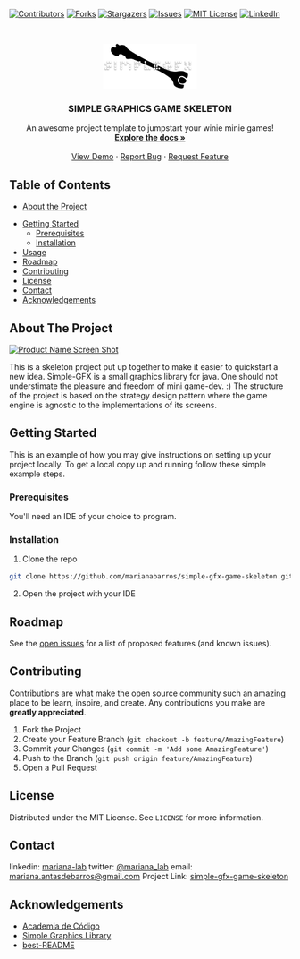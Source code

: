 <!-- PROJECT SHIELDS -->
<!--
*** I'm using markdown "reference style" links for readability.
*** Reference links are enclosed in brackets [ ] instead of parentheses ( ).
*** See the bottom of this document for the declaration of the reference variables
*** for contributors-url, forks-url, etc. This is an optional, concise syntax you may use.
*** https://www.markdownguide.org/basic-syntax/#reference-style-links
-->
[![Contributors][contributors-shield]][contributors-url]
[![Forks][forks-shield]][forks-url]
[![Stargazers][stars-shield]][stars-url]
[![Issues][issues-shield]][issues-url]
[![MIT License][license-shield]][license-url]
[![LinkedIn][linkedin-shield]][linkedin-url]



<!-- PROJECT LOGO -->
<br />
<p align="center">
  <a href="https://github.com/mariana-lab/simple-gfx-game-skeleton">
    <img src="images/logo.png" alt="Logo"  height="80">
  </a>

  <h3 align="center">SIMPLE GRAPHICS GAME SKELETON</h3>

  <p align="center">
    An awesome project template to jumpstart your winie minie games!
    <br />
    <a href="https://github.com/mariana-lab/simple-gfx-game-skeleton"><strong>Explore the docs »</strong></a>
    <br />
    <br />
    <a href="https://github.com/mariana-lab/simple-gfx-game-skeleton">View Demo</a>
    ·
    <a href="https://github.com/mariana-lab/simple-gfx-game-skeleton/issues">Report Bug</a>
    ·
    <a href="https://github.com/mariana-lab/simple-gfx-game-skeleton/issues">Request Feature</a>
  </p>
</p>



<!-- TABLE OF CONTENTS -->
## Table of Contents

* [About the Project](#about-the-project)
<!--  * [Built With](#built-with)-->
* [Getting Started](#getting-started)
  * [Prerequisites](#prerequisites)
  * [Installation](#installation)
* [Usage](#usage)
* [Roadmap](#roadmap)
* [Contributing](#contributing)
* [License](#license)
* [Contact](#contact)
* [Acknowledgements](#acknowledgements)



<!-- ABOUT THE PROJECT -->
## About The Project

[![Product Name Screen Shot][product-screenshot]](https://example.com)

This is a skeleton project put up together to make it easier to quickstart a new idea.
Simple-GFX is a small graphics library for java. One should not understimate the pleasure and freedom of mini game-dev. :)
The structure of the project is based on the strategy design pattern where the game engine is agnostic to the implementations of its screens.

<!-- ### Built With
***This section should list any major frameworks that you built your project using. Leave any add-ons/plugins for the ***acknowledgements section. Here are a few examples.
**** [Bootstrap](https://getbootstrap.com)
**** [JQuery](https://jquery.com)
**** [Laravel](https://laravel.com)-->



<!-- GETTING STARTED -->
## Getting Started

This is an example of how you may give instructions on setting up your project locally.
To get a local copy up and running follow these simple example steps.

### Prerequisites

You'll need an IDE of your choice to program.
<!--* npm
***```sh
***npm install npm@latest -g
***```-->

### Installation
1. Clone the repo
```sh
git clone https://github.com/marianabarros/simple-gfx-game-skeleton.git
```
2. Open the project with your IDE
<!--3. Install NPM packages
***```sh
npm install
***```
***4. Enter your API in `config.js`
***```JS
***const API_KEY = 'ENTER YOUR API';
***```-->



<!-- USAGE EXAMPLES -->
<!--## Usage
***Use this space to show useful examples of how a project can be used. Additional screenshots, code examples and demos work ***well in this space. You may also link to more resources.
***_For more examples, please refer to the [Documentation](https://example.com)_-->



<!-- ROADMAP -->
## Roadmap

See the [open issues](https://github.com/mariana-lab/simple-gfx-game-skeleton/issues) for a list of proposed features (and known issues).



<!-- CONTRIBUTING -->
## Contributing

Contributions are what make the open source community such an amazing place to be learn, inspire, and create. Any contributions you make are **greatly appreciated**.

1. Fork the Project
2. Create your Feature Branch (`git checkout -b feature/AmazingFeature`)
3. Commit your Changes (`git commit -m 'Add some AmazingFeature'`)
4. Push to the Branch (`git push origin feature/AmazingFeature`)
5. Open a Pull Request



<!-- LICENSE -->
## License

Distributed under the MIT License. See `LICENSE` for more information.



<!-- CONTACT -->
## Contact

linkedin: [mariana-lab](https://www.linkedin.com/in/mariana-lab/)
twitter: [@mariana_lab](https://twitter.com/mariana_lab)
email: mariana.antasdebarros@gmail.com
Project Link: [simple-gfx-game-skeleton](https://github.com/mariana-lab/simple-gfx-game-skeleton)



<!-- ACKNOWLEDGEMENTS -->
## Acknowledgements
* [Academia de Código](https://https://applyto.academiadecodigo.org/)
* [Simple Graphics Library](https://github.com/academia-de-codigo/simple-graphics)
* [best-README](https://github.com/othneildrew/Best-README-Template/)



<!-- MARKDOWN LINKS & IMAGES -->
<!-- https://www.markdownguide.org/basic-syntax/#reference-style-links -->
[contributors-shield]: https://img.shields.io/github/contributors/mariana-lab/simple-gfx-game-skeleton.svg?style=flat-square
[contributors-url]: https://github.com/mariana-lab/simple-gfx-game-skeleton/graphs/contributors
[forks-shield]: https://img.shields.io/github/forks/mariana-lab/simple-gfx-game-skeleton.svg?style=flat-square
[forks-url]: https://github.com/mariana-lab/simple-gfx-game-skeleton/network/members
[stars-shield]: https://img.shields.io/github/stars/mariana-lab/simple-gfx-game-skeleton.svg?style=flat-square
[stars-url]: https://github.com/mariana-lab/simple-gfx-game-skeleton/stargazers
[issues-shield]: https://img.shields.io/github/issues/mariana-lab/simple-gfx-game-skeleton.svg?style=flat-square
[issues-url]: https://github.com/mariana-lab/simple-gfx-game-skeleton/issues
[license-shield]: https://img.shields.io/github/license/mariana-lab/simple-gfx-game-skeleton.svg?style=flat-square
[license-url]: https://github.com/mariana-lab/simple-gfx-game-skeleton/blob/master/LICENSE.txt
[linkedin-shield]: https://img.shields.io/badge/-LinkedIn-black.svg?style=flat-square&logo=linkedin&colorB=555
[linkedin-url]: https://www.linkedin.com/in/mariana-lab/
[product-screenshot]: images/screenshot.png
